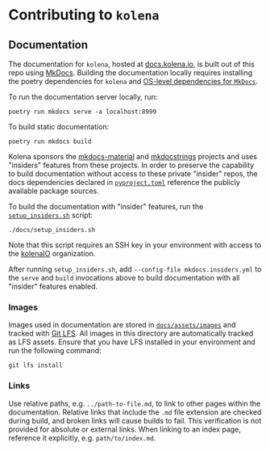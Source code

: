# Contributing to `kolena`

## Documentation

The documentation for `kolena`, hosted at [docs.kolena.io](https://docs.kolena.io/), is built out of this repo using
[MkDocs](https://www.mkdocs.org/).
Building the documentation locally requires installing the poetry dependencies for `kolena` and [OS-level dependencies for `MkDocs`](https://squidfunk.github.io/mkdocs-material/setup/dependencies/image-processing/).

To run the documentation server locally, run:

```
poetry run mkdocs serve -a localhost:8999
```

To build static documentation:

```
poetry run mkdocs build
```

Kolena sponsors the [mkdocs-material](https://squidfunk.github.io/mkdocs-material/) and
[mkdocstrings](https://mkdocstrings.github.io/) projects and uses "insiders" features from these projects. In order to
preserve the capability to build documentation without access to these private "insider" repos, the docs dependencies
declared in [`pyproject.toml`](pyproject.toml) reference the publicly available package sources.

To build the documentation with "insider" features, run the [`setup_insiders.sh`](docs/setup_insiders.sh) script:

```
./docs/setup_insiders.sh
```

Note that this script requires an SSH key in your environment with access to the [kolenaIO](https://github.com/kolenaIO)
organization.

After running `setup_insiders.sh`, add `--config-file mkdocs.insiders.yml` to the `serve` and `build` invocations above
to build documentation with all "insider" features enabled.

### Images

Images used in documentation are stored in [`docs/assets/images`](docs/assets/images) and tracked with
[Git LFS](https://git-lfs.com/). All images in this directory are automatically tracked as LFS assets. Ensure that you
have LFS installed in your environment and run the following command:

```shell
git lfs install
```

### Links

Use relative paths, e.g. `../path-to-file.md`, to link to other pages within the documentation. Relative links that
include the `.md` file extension are checked during build, and broken links will cause builds to fail. This verification
is not provided for absolute or external links. When linking to an index page, reference it explicitly, e.g.
`path/to/index.md`.

